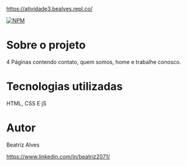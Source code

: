 
https://atividade3.bealves.repl.co/ 

[![NPM](https://img.shields.io/npm/l/react)](https://github.com/bea3853/Calculadora/blob/main/LICENSE)


#  Sobre o projeto

 4 Páginas contendo contato, quem somos, home e trabalhe conosco.   

  
#  Tecnologias utilizadas

HTML, CSS E jS


#  Autor

  

Beatriz Alves

  

https://www.linkedin.com/in/beatriz2071/

